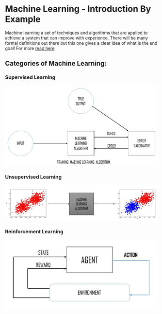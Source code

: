 # Machine Learning - Introduction By Example
Machine learning a set of techniques and algorithms that are applied to achieve a system that can improve with experience. 
There will be many formal definitions out there but this one gives a clear idea of what is the end goal!
For more [read here](http://predictiveprogrammer.com/machine-learning-introduction-by-example/)

## Categories of Machine Learning:
### Supervised Learning
![Training Supervised Algorithm](/images/training.gif)
### Unsupervised Learning
![Clustering](/images/unsupervised.jpg)
### Reinforcement Learning
![RL](/images/rl.gif)
